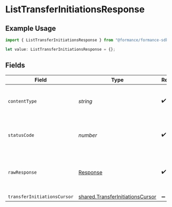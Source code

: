 # ListTransferInitiationsResponse

## Example Usage

```typescript
import { ListTransferInitiationsResponse } from "@formance/formance-sdk/sdk/models/operations";

let value: ListTransferInitiationsResponse = {};
```

## Fields

| Field                                                                                       | Type                                                                                        | Required                                                                                    | Description                                                                                 |
| ------------------------------------------------------------------------------------------- | ------------------------------------------------------------------------------------------- | ------------------------------------------------------------------------------------------- | ------------------------------------------------------------------------------------------- |
| `contentType`                                                                               | *string*                                                                                    | :heavy_check_mark:                                                                          | HTTP response content type for this operation                                               |
| `statusCode`                                                                                | *number*                                                                                    | :heavy_check_mark:                                                                          | HTTP response status code for this operation                                                |
| `rawResponse`                                                                               | [Response](https://developer.mozilla.org/en-US/docs/Web/API/Response)                       | :heavy_check_mark:                                                                          | Raw HTTP response; suitable for custom response parsing                                     |
| `transferInitiationsCursor`                                                                 | [shared.TransferInitiationsCursor](../../../sdk/models/shared/transferinitiationscursor.md) | :heavy_minus_sign:                                                                          | OK                                                                                          |